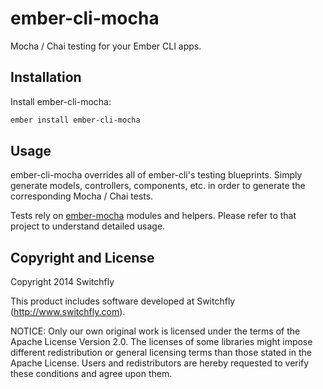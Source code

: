 # ember-cli-mocha

Mocha / Chai testing for your Ember CLI apps.

## Installation

Install ember-cli-mocha:

```sh
ember install ember-cli-mocha
```

## Usage

ember-cli-mocha overrides all of ember-cli's testing blueprints. Simply generate
models, controllers, components, etc. in order to generate the corresponding Mocha
/ Chai tests.

Tests rely on [ember-mocha](https://github.com/switchfly/ember-mocha) modules
and helpers. Please refer to that project to understand detailed usage.

## Copyright and License

Copyright 2014 Switchfly

This product includes software developed at
Switchfly (http://www.switchfly.com).

NOTICE: Only our own original work is licensed under the terms of the Apache
License Version 2.0. The licenses of some libraries might impose different
redistribution or general licensing terms than those stated in the Apache
License. Users and redistributors are hereby requested to verify these
conditions and agree upon them.
